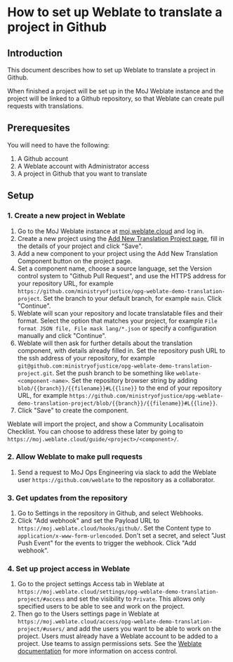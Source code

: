 # How to set up Weblate to translate a project in Github

## Introduction

This document describes how to set up Weblate to translate a project in Github.

When finished a project will be set up in the MoJ Weblate instance and the project will be linked to a Github repository, so that Weblate can create pull requests with translations.

## Prerequesites

You will need to have the following:

1. A Github account
2. A Weblate account with Administrator access
3. A project in Github that you want to translate

## Setup

### 1. Create a new project in Weblate

1. Go to the MoJ Weblate instance at [moj.weblate.cloud](https://moj.weblate.cloud) and log in.
2. Create a new project using the [Add New Translation Project page](https://moj.weblate.cloud/create/project/), fill in the details of your project and click "Save".
3. Add a new component to your project using the Add New Translation Component button on the project page.
4. Set a component name, choose a source language, set the Version control system to "Github Pull Request", and use the HTTPS address for your repository URL, for example `https://github.com/ministryofjustice/opg-weblate-demo-translation-project`. Set the branch to your default branch, for example `main`. Click "Continue".
5. Weblate will scan your repository and locate translatable files and their format. Select the option that matches your project, for example `File format JSON file, File mask lang/*.json` or specify a configuration manually and click "Continue".
6. Weblate will then ask for further details about the translation component, with details already filled in. Set the repository push URL to the ssh address of your repository, for example `git@github.com:ministryofjustice/opg-weblate-demo-translation-project.git`. Set the push branch to be something like `weblate-<component-name>`. Set the repository browser string by adding `blob/{{branch}}/{{filename}}#L{{line}}` to the end of your repository URL, for example `https://github.com/ministryofjustice/opg-weblate-demo-translation-project/blob/{{branch}}/{{filename}}#L{{line}}`.
7. Click "Save" to create the component.

Weblate will import the project, and show a Community Localisatoin Checklist. You can choose to address these later by going to `https://moj.weblate.cloud/guide/<project>/<component>/`.

### 2. Allow Weblate to make pull requests

1. Send a request to MoJ Ops Engineering via slack to add the Weblate user `https://github.com/weblate` to the repository as a collaborator.

### 3. Get updates from the repository

1. Go to Settings in the repository in Github, and select Webhooks.
2. Click "Add webhook" and set the Payload URL to `https://moj.weblate.cloud/hooks/github/`. Set the Content type to `application/x-www-form-urlencoded`. Don't set a secret, and select "Just Push Event" for the events to trigger the webhook. Click "Add webhook".

### 4. Set up project access in Weblate

1. Go to the project  settings Access tab in Weblate at `https://moj.weblate.cloud/settings/opg-weblate-demo-translation-project/#access` and set the visibility to `Private`. This allows only specified users to be able to see and work on the project.
2. Then go to the Users settings page in Weblate at `https://moj.weblate.cloud/access/opg-weblate-demo-translation-project/#users/` and add the users you want to be able to work on the project. Users must already have a Weblate account to be added to a project. Use teams to assign permissions sets.
See the [Weblate documentation](https://docs.weblate.org/en/weblate-5.4/admin/access.html#groups) for more information on access control.
